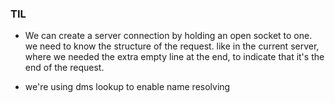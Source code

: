 ### TIL

- We can create a server connection by holding an open socket to one. we need to know the structure of the request. like in the current server, where we needed the extra empty line at the end, to indicate that it's the end of the request.

- we're using dms lookup to enable name resolving